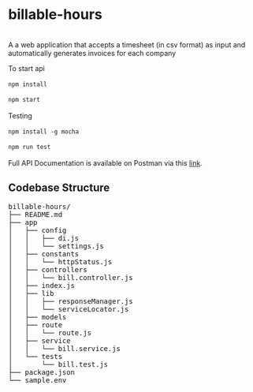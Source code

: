 # billable-hours
 <br/>
A a web application that accepts a timesheet (in csv format) as input and automatically generates invoices for each company


To start api  
 <br/>
 `npm install` 
 <br/>
 <br/>
`npm start`  
 <br/>
 Testing
  <br/>
  <br/>
 `npm install -g mocha`  
  <br/>
 `npm run test`    
 <br/>
 Full API Documentation is available on Postman via this [link](https://www.getpostman.com/collections/b37852ab8933dcb2420f).

## Codebase Structure
<pre>
billable-hours/
├── README.md
├── app
│   ├── config
│   │   ├── di.js
│   │   └── settings.js
│   ├── constants
│   │   └── httpStatus.js
│   ├── controllers
│   │   └── bill.controller.js
│   ├── index.js
│   ├── lib
│   │   ├── responseManager.js
│   │   └── serviceLocator.js
│   ├── models
│   ├── route
│   │   └── route.js
│   ├── service
│   │   └── bill.service.js
│   └── tests
│       └── bill.test.js
├── package.json
└── sample.env

</pre>
